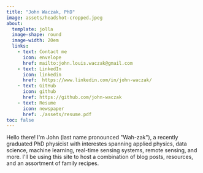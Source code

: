```yaml
---
title: "John Waczak, PhD"
image: assets/headshot-cropped.jpeg
about: 
  template: jolla
  image-shape: round
  image-width: 20em
  links: 
    - text: Contact me
      icon: envelope
      href: mailto:john.louis.waczak@gmail.com
    - text: LinkedIn
      icon: linkedin
      href:  https://www.linkedin.com/in/john-waczak/
    - text: GitHub
      icon: github
      href: https://github.com/john-waczak
    - text: Resume
      icon: newspaper
      href: ./assets/resume.pdf
toc: false
---
```


<!-- template: trestles -->
<!-- https://ucsb-meds.github.io/creating-quarto-websites/ -->


Hello there! I'm John (last name pronounced "Wah-zak"), a recently graduated PhD physicist with interestes spanning applied physics, data science, machine learning, real-time sensing systems, remote sensing, and more. I'll be using this site to host a combination of blog posts, resources, and an assortment of family recipes. 


